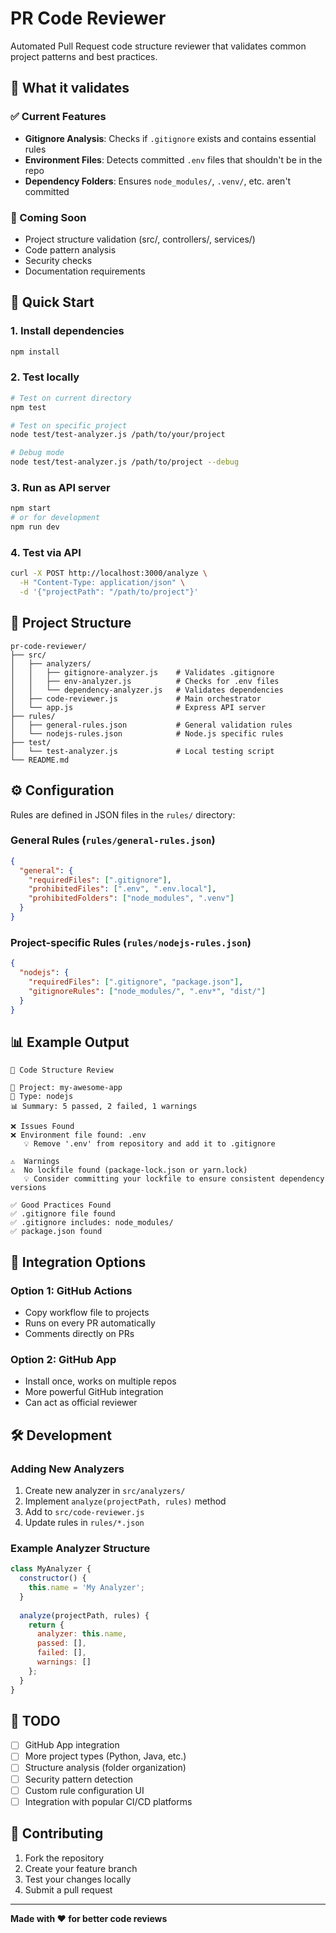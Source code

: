 # PR Code Reviewer

Automated Pull Request code structure reviewer that validates common project patterns and best practices.

## 🎯 What it validates

### ✅ Current Features
- **Gitignore Analysis**: Checks if `.gitignore` exists and contains essential rules
- **Environment Files**: Detects committed `.env` files that shouldn't be in the repo
- **Dependency Folders**: Ensures `node_modules/`, `.venv/`, etc. aren't committed

### 🔮 Coming Soon
- Project structure validation (src/, controllers/, services/)
- Code pattern analysis
- Security checks
- Documentation requirements

## 🚀 Quick Start

### 1. Install dependencies
```bash
npm install
```

### 2. Test locally
```bash
# Test on current directory
npm test

# Test on specific project
node test/test-analyzer.js /path/to/your/project

# Debug mode
node test/test-analyzer.js /path/to/project --debug
```

### 3. Run as API server
```bash
npm start
# or for development
npm run dev
```

### 4. Test via API
```bash
curl -X POST http://localhost:3000/analyze \
  -H "Content-Type: application/json" \
  -d '{"projectPath": "/path/to/project"}'
```

## 📁 Project Structure

```
pr-code-reviewer/
├── src/
│   ├── analyzers/
│   │   ├── gitignore-analyzer.js    # Validates .gitignore
│   │   ├── env-analyzer.js          # Checks for .env files
│   │   └── dependency-analyzer.js   # Validates dependencies
│   ├── code-reviewer.js             # Main orchestrator
│   └── app.js                       # Express API server
├── rules/
│   ├── general-rules.json           # General validation rules
│   └── nodejs-rules.json            # Node.js specific rules
├── test/
│   └── test-analyzer.js             # Local testing script
└── README.md
```

## ⚙️ Configuration

Rules are defined in JSON files in the `rules/` directory:

### General Rules (`rules/general-rules.json`)
```json
{
  "general": {
    "requiredFiles": [".gitignore"],
    "prohibitedFiles": [".env", ".env.local"],
    "prohibitedFolders": ["node_modules", ".venv"]
  }
}
```

### Project-specific Rules (`rules/nodejs-rules.json`)
```json
{
  "nodejs": {
    "requiredFiles": [".gitignore", "package.json"],
    "gitignoreRules": ["node_modules/", ".env*", "dist/"]
  }
}
```

## 📊 Example Output

```
🤖 Code Structure Review

📁 Project: my-awesome-app
🔧 Type: nodejs
📊 Summary: 5 passed, 2 failed, 1 warnings

❌ Issues Found
❌ Environment file found: .env
   💡 Remove '.env' from repository and add it to .gitignore

⚠️  Warnings
⚠️  No lockfile found (package-lock.json or yarn.lock)
   💡 Consider committing your lockfile to ensure consistent dependency versions

✅ Good Practices Found
✅ .gitignore file found
✅ .gitignore includes: node_modules/
✅ package.json found
```

## 🔗 Integration Options

### Option 1: GitHub Actions
- Copy workflow file to projects
- Runs on every PR automatically
- Comments directly on PRs

### Option 2: GitHub App
- Install once, works on multiple repos
- More powerful GitHub integration
- Can act as official reviewer

## 🛠️ Development

### Adding New Analyzers

1. Create new analyzer in `src/analyzers/`
2. Implement `analyze(projectPath, rules)` method
3. Add to `src/code-reviewer.js`
4. Update rules in `rules/*.json`

### Example Analyzer Structure
```javascript
class MyAnalyzer {
  constructor() {
    this.name = 'My Analyzer';
  }
  
  analyze(projectPath, rules) {
    return {
      analyzer: this.name,
      passed: [],
      failed: [],
      warnings: []
    };
  }
}
```

## 📝 TODO

- [ ] GitHub App integration
- [ ] More project types (Python, Java, etc.)
- [ ] Structure analysis (folder organization)
- [ ] Security pattern detection
- [ ] Custom rule configuration UI
- [ ] Integration with popular CI/CD platforms

## 🤝 Contributing

1. Fork the repository
2. Create your feature branch
3. Test your changes locally
4. Submit a pull request

---

**Made with ❤️ for better code reviews**